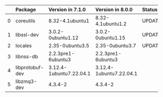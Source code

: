 <!-- markdown-link-check-disable -->

|    | Package         | Version in 7.1.0        | Version in 8.0.0        | Status   |
|---:|:----------------|:------------------------|:------------------------|:---------|
|  0 | coreutils       | 8.32-4.1ubuntu1         | 8.32-4.1ubuntu1.2       | UPDATED  |
|  1 | libssl-dev      | 3.0.2-0ubuntu1.12       | 3.0.2-0ubuntu1.15       | UPDATED  |
|  2 | locales         | 2.35-0ubuntu3.5         | 2.35-0ubuntu3.7         | UPDATED  |
|  3 | libnss-db       | 2.2.3pre1-6ubuntu3      | 2.2.3pre1-6ubuntu3      |          |
|  4 | libprotobuf-dev | 3.12.4-1ubuntu7.22.04.1 | 3.12.4-1ubuntu7.22.04.1 |          |
|  5 | libzmq3-dev     | 4.3.4-2                 | 4.3.4-2                 |          |